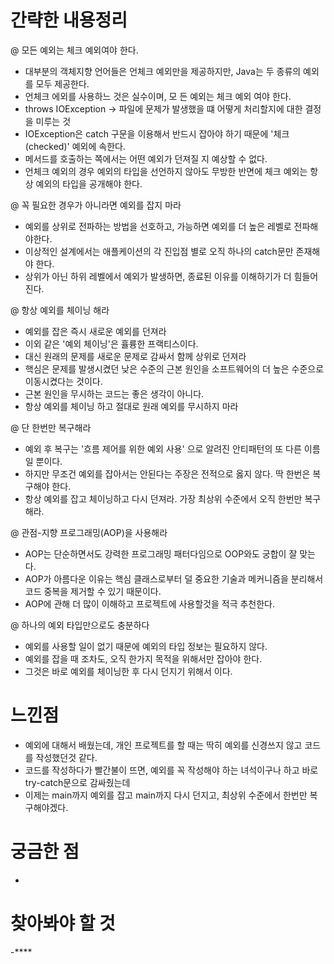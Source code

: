 # 간략한 내용정리

@ 모든 예외는 체크 예외여야 한다.
- 대부분의 객체지향 언어들은 언체크 예외만을 제공하지만, Java는 두 종류의 예외를 모두 제공한다.
- 언체크 에외를 사용하느 것은 실수이며, 모 든 예외는 체크 예외 여야 한다.
- throws IOException -> 파일에 문제가 발생했을 떄 어떻게 처리할지에 대한 결정을 미루는 것
- IOException은 catch 구문을 이용해서 반드시 잡아야 하기 때문에 '체크(checked)' 예외에 속한다.
- 메서드를 호출하는 쪽에서는 어떤 예외가 던져질 지 예상할 수 없다.
- 언체크 예외의 경우 예외의 타입을 선언하지 않아도 무방한 반면에 체크 예외는 항상 예외의 타입을 공개해야 한다.

@ 꼭 필요한 경우가 아니라면 예외를 잡지 마라
- 예외를 상위로 전파하는 방법을 선호하고, 가능하면 예외를 더 높은 레벨로 전파해야한다.
- 이상적인 설계에서는 애플케이션의 각 진입점 별로 오직 하나의 catch문만 존재해야 한다.
- 상위가 아닌 하위 레벨에서 예외가 발생하면,  종료된 이유를 이해하기가 더 힘들어진다.

@ 항상 예외를 체이닝 해라 
- 예외를 잡은 즉시 새로운 예외를 던져라 
- 이외 같은 '예외 체이닝'은 휼륭한 프랙티스이다.
- 대신 원래의 문제를 새로운 문제로 감싸서 함께 상위로 던져라
- 핵심은 문제를 발생시켰던 낮은 수준의 근본 원인을 소프트웨어의 더 높은 수준으로 이동시켰다는 것이다.
- 근본 원인을 무시하는 코드는 좋은 생각이 아니다.
- 항상 예외를 체이닝 하고 절대로 원래 예외를 무시하지 마라

@ 단 한번만 복구해라
- 예외 후 복구는 '흐름 제어를 위한 예외 사용' 으로 알려진 안티패턴의 또 다른 이름일 뿐이다.
- 하지만 무조건 예외를 잡아서는 안된다는 주장은 전적으로 옳지 않다. 딱 한번은 복구해야 한다.
- 항상 예외를 잡고 체이닝하고 다시 던져라. 가장 최상위 수준에서 오직 한번만 복구해라.

@ 관점-지향 프로그래밍(AOP)을 사용해라
- AOP는 단순하면서도 강력한 프로그래밍 패터다임으로 OOP와도 궁합이 잘 맞는다.
- AOP가 아름다운 이유는 핵심 클래스로부터 덜 중요한 기술과 메커니즘을 분리해서 코드 중복을 제거할 수 있기 때문이다.
- AOP에 관해 더 많이 이해하고 프로젝트에 사용할것을 적극 추천한다.

@ 하나의 예외 타입만으로도 충분하다
- 예외를 사용할 일이 없기 때문에 예외의 타입 정보는 필요하지 않다.
- 예외를 잡을 때 조차도, 오직 한가지 목적을 위해서만 잡아야 한다.
- 그것은 바로 예외를 체이닝한 후 다시 던지기 위해서 이다.

# 느낀점
- 예외에 대해서 배웠는데, 개인 프로젝트를 할 때는 딱히 예외를 신경쓰지 않고 코드를 작성했던것 같다.
- 코드를 작성하다가 빨간불이 뜨면, 예외를 꼭 작성해야 하는 녀석이구나 하고 바로 try-catch문으로 감싸줬는데 
- 이제는 main까지 예외를 잡고 main까지 다시 던지고, 최상위 수준에서 한번만 복구해야겠다.

# 궁금한 점
- 

# 찾아봐야 할 것 
-****
